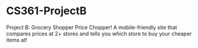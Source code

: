 # CS361-ProjectB
 Project B: Grocery Shopper Price Chopper!  A mobile-friendly site that compares prices at 2+ stores and tells you which store to buy your cheaper items at!
